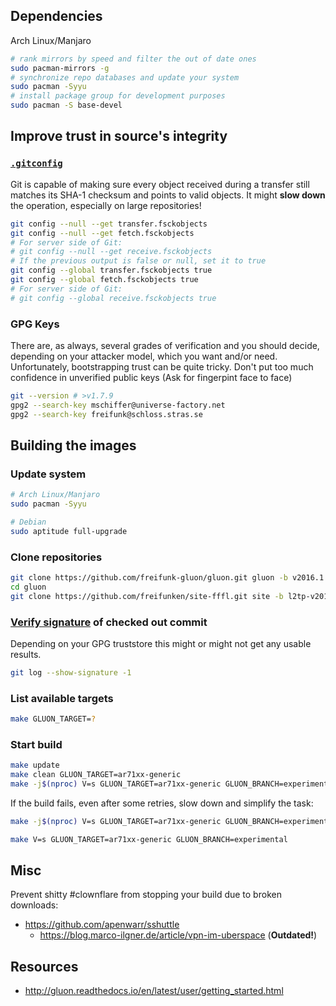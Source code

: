 ## Dependencies
Arch Linux/Manjaro
```sh
# rank mirrors by speed and filter the out of date ones
sudo pacman-mirrors -g
# synchronize repo databases and update your system
sudo pacman -Syyu
# install package group for development purposes
sudo pacman -S base-devel
```

## Improve trust in source's integrity

### [`.gitconfig`](https://github.com/git/git/blob/master/Documentation/config.txt)
Git is capable of making sure every object received during a transfer still matches its SHA-1 checksum and points to valid objects. It might **slow down** the operation, especially on large repositories!
```sh
git config --null --get transfer.fsckobjects
git config --null --get fetch.fsckobjects
# For server side of Git:
# git config --null --get receive.fsckobjects
# If the previous output is false or null, set it to true
git config --global transfer.fsckobjects true
git config --global fetch.fsckobjects true
# For server side of Git:
# git config --global receive.fsckobjects true
```

### GPG Keys
There are, as always, several grades of verification and you should decide,
depending on your attacker model, which you want and/or need.
Unfortunately, bootstrapping trust can be quite tricky.
Don't put too much confidence in unverified public keys (Ask for fingerpint face to face)
[](http://www.heise.de/ct/ausgabe/2015-6-Gefaelschte-PGP-Keys-im-Umlauf-2549724.html)
```sh
git --version # >v1.7.9
gpg2 --search-key mschiffer@universe-factory.net
gpg2 --search-key freifunk@schloss.stras.se
```

## Building the images

### Update system
```sh
# Arch Linux/Manjaro
sudo pacman -Syyu

# Debian
sudo aptitude full-upgrade
```

### Clone repositories
```sh
git clone https://github.com/freifunk-gluon/gluon.git gluon -b v2016.1.x
cd gluon
git clone https://github.com/freifunken/site-fffl.git site -b l2tp-v2016.1.x
```

### [Verify signature](https://git-scm.com/book/tr/v2/Git-Tools-Signing-Your-Work) of checked out commit
Depending on your GPG truststore this might or might not get any usable results.
```sh
git log --show-signature -1
```

### List available targets
```sh
make GLUON_TARGET=?
```

### Start build
```sh
make update
make clean GLUON_TARGET=ar71xx-generic
make -j$(nproc) V=s GLUON_TARGET=ar71xx-generic GLUON_BRANCH=experimental BROKEN=1
```
If the build fails, even after some retries,
slow down and simplify the task:
```sh
make -j$(nproc) V=s GLUON_TARGET=ar71xx-generic GLUON_BRANCH=experimental
```
```sh
make V=s GLUON_TARGET=ar71xx-generic GLUON_BRANCH=experimental
```

## Misc
Prevent shitty #clownflare from stopping your build due to broken downloads:
* https://github.com/apenwarr/sshuttle
  * https://blog.marco-ilgner.de/article/vpn-im-uberspace (**Outdated!**)

## Resources
* http://gluon.readthedocs.io/en/latest/user/getting_started.html
